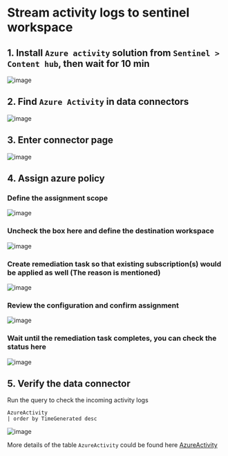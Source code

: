 # Stream activity logs to sentinel workspace

## 1. Install `Azure activity` solution from `Sentinel > Content hub`, then wait for 10 min
![image](https://github.com/guguji666666/GJS-Sentinel-Tips/assets/96930989/b332cfd6-f6a2-4a94-bed7-9f28a9e20676)

## 2. Find `Azure Activity` in data connectors
![image](https://github.com/guguji666666/GJS-Sentinel-Tips/assets/96930989/f80a66fa-c7fc-4a4f-a82b-d145f7d7616b)

## 3. Enter connector page
![image](https://github.com/guguji666666/GJS-Sentinel-Tips/assets/96930989/da44cd23-3ea7-4192-ab3e-2344db867ed6)

## 4. Assign azure policy

### Define the assignment scope
![image](https://github.com/guguji666666/GJS-Sentinel-Tips/assets/96930989/f8e3b54b-4977-4b4f-9cc7-2af876b955e2)

### Uncheck the box here and define the destination workspace
![image](https://github.com/guguji666666/GJS-Sentinel-Tips/assets/96930989/87bdd1e4-c820-4fc9-ab9b-e61db9db69a6)

### Create remediation task so that existing subscription(s) would be applied as well (The reason is mentioned)
![image](https://github.com/guguji666666/GJS-Sentinel-Tips/assets/96930989/2b24e1a5-fbe1-4555-977f-eb824f2998b5)

### Review the configuration and confirm assignment
![image](https://github.com/guguji666666/GJS-Sentinel-Tips/assets/96930989/dac3fde6-2867-43f2-874e-c4ac27ce34a8)

### Wait until the remediation task completes, you can check the status here
![image](https://github.com/guguji666666/GJS-Sentinel-Tips/assets/96930989/d59fc41c-a0c6-46f2-b577-9ebeba416e90)

## 5. Verify the data connector
Run the query to check the incoming activity logs
```kusto
AzureActivity
| order by TimeGenerated desc
```
![image](https://github.com/guguji666666/GJS-Sentinel-Tips/assets/96930989/5384a03f-327f-4bc4-a969-e66aaeeeb809)

More details of the table `AzureActivity` could be found here [AzureActivity](https://learn.microsoft.com/en-us/azure/azure-monitor/reference/tables/azureactivity)
